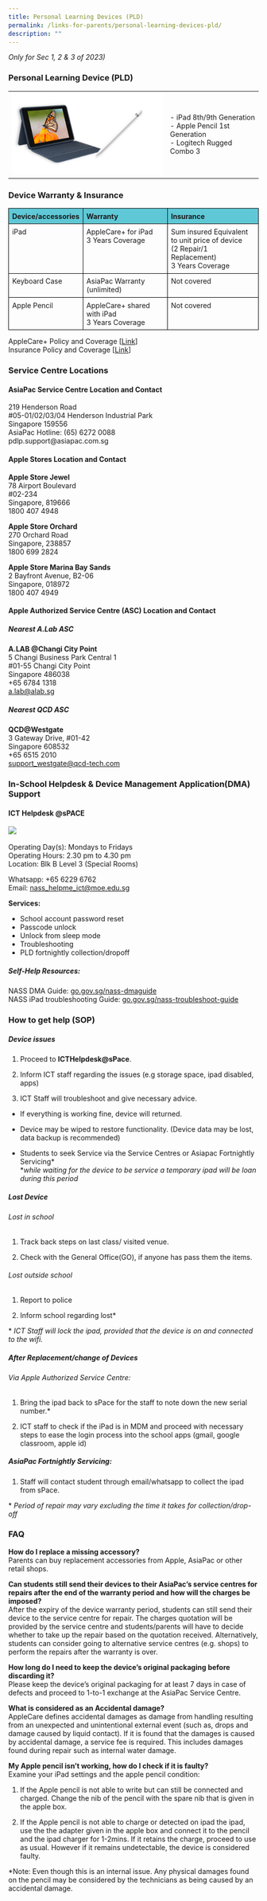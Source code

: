 ```yaml
---
title: Personal Learning Devices (PLD)
permalink: /links-for-parents/personal-learning-devices-pld/
description: ""
---
```

*Only for Sec 1, 2 &amp; 3 of 2023)*
### **Personal Learning Device (PLD)**
<table><tbody><tr><td>
	<img src="/images/Bundle%20ipad.png">
	</td><td>
- iPad 8th/9th Generation<br>
- Apple Pencil 1st Generation<br>
- Logitech Rugged Combo 3
</td></tr></tbody></table>

### **Device Warranty &amp; Insurance**
<table style="border:none;border-collapse:collapse;"><colgroup><col width="111"><col width="250"><col width="263"></colgroup><tbody><tr style="background-color:#5FC8D6;"><td style="border-left:solid #000000 1pt;border-right:solid #000000 1pt;border-bottom:solid #000000 1pt;border-top:solid #000000 1pt;vertical-align:top;padding:5pt 5pt 5pt 5pt;overflow:hidden;overflow-wrap:break-word;"><b>Device/accessories</b></td><td style="border-left:solid #000000 1pt;border-right:solid #000000 1pt;border-bottom:solid #000000 1pt;border-top:solid #000000 1pt;vertical-align:top;padding:5pt 5pt 5pt 5pt;overflow:hidden;overflow-wrap:break-word;"><b>Warranty</b></td><td style="border-left:solid #000000 1pt;border-right:solid #000000 1pt;border-bottom:solid #000000 1pt;border-top:solid #000000 1pt;vertical-align:top;padding:5pt 5pt 5pt 5pt;overflow:hidden;overflow-wrap:break-word;"><b>Insurance</b></td></tr><tr><td style="border-left:solid #000000 1pt;border-right:solid #000000 1pt;border-bottom:solid #000000 1pt;border-top:solid #000000 1pt;vertical-align:top;padding:5pt 5pt 5pt 5pt;overflow:hidden;overflow-wrap:break-word;">iPad</td><td style="border-left:solid #000000 1pt;border-right:solid #000000 1pt;border-bottom:solid #000000 1pt;border-top:solid #000000 1pt;vertical-align:top;padding:5pt 5pt 5pt 5pt;overflow:hidden;overflow-wrap:break-word;">
AppleCare+ for iPad<br>
3 Years Coverage
</td><td style="border-left:solid #000000 1pt;border-right:solid #000000 1pt;border-bottom:solid #000000 1pt;border-top:solid #000000 1pt;vertical-align:top;padding:5pt 5pt 5pt 5pt;overflow:hidden;overflow-wrap:break-word;">Sum insured Equivalent to unit price of device<br>
(2 Repair/1 Replacement)<br>
3 Years Coverage</td></tr><tr style="height:0pt"><td style="border-left:solid #000000 1pt;border-right:solid #000000 1pt;border-bottom:solid #000000 1pt;border-top:solid #000000 1pt;vertical-align:top;padding:5pt 5pt 5pt 5pt;overflow:hidden;overflow-wrap:break-word;">Keyboard Case</td><td style="border-left:solid #000000 1pt;border-right:solid #000000 1pt;border-bottom:solid #000000 1pt;border-top:solid #000000 1pt;vertical-align:top;padding:5pt 5pt 5pt 5pt;overflow:hidden;overflow-wrap:break-word;">AsiaPac Warranty (unlimited)</td><td style="border-left:solid #000000 1pt;border-right:solid #000000 1pt;border-bottom:solid #000000 1pt;border-top:solid #000000 1pt;vertical-align:top;padding:5pt 5pt 5pt 5pt;overflow:hidden;overflow-wrap:break-word;">Not covered</td></tr><tr style="height:0pt"><td style="border-left:solid #000000 1pt;border-right:solid #000000 1pt;border-bottom:solid #000000 1pt;border-top:solid #000000 1pt;vertical-align:top;padding:5pt 5pt 5pt 5pt;overflow:hidden;overflow-wrap:break-word;">Apple Pencil</td><td style="border-left:solid #000000 1pt;border-right:solid #000000 1pt;border-bottom:solid #000000 1pt;border-top:solid #000000 1pt;vertical-align:top;padding:5pt 5pt 5pt 5pt;overflow:hidden;overflow-wrap:break-word;">AppleCare+ shared with iPad<br>
3 Years Coverage</td><td style="border-left:solid #000000 1pt;border-right:solid #000000 1pt;border-bottom:solid #000000 1pt;border-top:solid #000000 1pt;vertical-align:top;padding:5pt 5pt 5pt 5pt;overflow:hidden;overflow-wrap:break-word;">Not covered</td></tr></tbody></table>

AppleCare+ Policy and Coverage \[[Link](https://www.apple.com/sg/legal/sales-support/applecare/applecareplus/apac-en/)\]<br>
Insurance Policy and Coverage \[[Link](https://www.ngeeannsec.moe.edu.sg/files/Insurance%20and%20Warranty%20for%20PDLP%20AP1%20Webpage%20v1.pdf)\]

### **Service Centre Locations**


<h4> AsiaPac Service Centre Location and Contact</h4>
219 Henderson Road <br>#05-01/02/03/04 Henderson Industrial Park 
<br>Singapore 159556
<br>
AsiaPac Hotline: (65) 6272 0088
<br>pdlp.support@asiapac.com.sg  
  

#### Apple Stores Location and Contact


**Apple Store Jewel**
<br>78 Airport Boulevard
<br>#02-234
<br>Singapore, 819666
<br>1800 407 4948

  

**Apple Store Orchard**
<br>270 Orchard Road
<br>Singapore, 238857
<br>1800 699 2824  
  

**Apple Store Marina Bay Sands**
<br>2 Bayfront Avenue, B2-06
<br>Singapore, 018972
<br>1800 407 4949

#### Apple Authorized Service Centre (ASC) Location and Contact

##### Nearest A.Lab ASC

**A.LAB @Changi City Point**
<br>5 Changi Business Park Central 1
<br>#01-55 Changi City Point
<br>Singapore 486038
<br>+65 6784 1318
<br>a.lab@alab.sg

  

##### Nearest QCD ASC
**QCD@Westgate**
<br>3 Gateway Drive, #01-42
<br>Singapore 608532
<br>+65 6515 2010
<br>support_westgate@qcd-tech.com

  

### **In-School Helpdesk &amp; Device Management Application(DMA) Support**


#### ICT Helpdesk @sPACE


![](https://lh3.googleusercontent.com/Uy6oN9lNm2NZJLCGhWxCLKJSgGKJxBeOv_e6HlXgQwIe5pcsGA4ddXyOBMe7h_x9a6gp1jFwwTPUGzv_tzAGKMbCwHELnRC260LTl7gu_GHERdruMwclHOOfVE1BlgiUGrXSfVZnc8T_5p2QKMRg3HA)

Operating Day(s): Mondays to Fridays&nbsp;
<br>
Operating Hours: 2.30 pm to 4.30 pm
<br>
Location: Blk B Level 3 (Special Rooms)


Whatsapp: +65 6229 6762
<br>
Email: nass_helpme_ict@moe.edu.sg

  

<b>Services:</b><br>
- School account password reset
- Passcode unlock
- Unlock from sleep mode
- Troubleshooting&nbsp;
- PLD fortnightly collection/dropoff

##### Self-Help Resources:
NASS DMA Guide: [go.gov.sg/nass-dmaguide](https://go.gov.sg/nass-dmaguide)
<br>
NASS iPad troubleshooting Guide: [go.gov.sg/nass-troubleshoot-guide](https://go.gov.sg/nass-troubleshoot-guide)

  

### **How to get help (SOP)**
##### Device issues


1.  Proceed to **ICTHelpdesk@sPace**.
    
2.  Inform ICT staff regarding the issues (e.g storage space, ipad disabled, apps)
    
3.  ICT Staff will troubleshoot and give necessary advice.
    

- If everything is working fine, device will returned.
    
- Device may be wiped to restore functionality. (Device data may be lost, data backup is recommended)
    
-  Students to seek Service via the Service Centres or Asiapac Fortnightly Servicing\*
<br>\**while waiting for the device to be service a temporary ipad will be loan during this period*

##### Lost Device


###### Lost in school

1.  Track back steps on last class/ visited venue.
    
2.  Check with the General Office(GO), if anyone has pass them the items.
    

  

###### Lost outside school

1.  Report to police&nbsp;
    
2.  Inform school regarding lost\*

\* *ICT Staff will lock the ipad, provided that the device is on and connected to the wifi.*

##### After Replacement/change of Devices


###### Via Apple Authorized Service Centre:

1. Bring the ipad back to sPace for the staff to note down the new serial number.\*

2. ICT staff to check if the iPad is in MDM and proceed with necessary steps to ease the login process into the school apps (gmail, google classroom, apple id)

##### AsiaPac Fortnightly Servicing:

1. Staff will contact student through email/whatsapp to collect the ipad from sPace.

\* *Period of repair may vary excluding the time it takes for collection/drop-off*
  

### **FAQ**

**How do I replace a missing accessory?**
<br>
Parents can buy replacement accessories from Apple, AsiaPac or other retail shops.

  

**Can students still send their devices to their AsiaPac’s service centres for repairs after the end of the warranty period and how will the charges be imposed?**
<br>
After the expiry of the device warranty period, students can still send their device to the service centre for repair. The charges quotation will be provided by the service centre and students/parents will have to decide whether to take up the repair based on the quotation received. Alternatively, students can consider going to alternative service centres (e.g. shops) to perform the repairs after the warranty is over.

  

**How long do I need to keep the device’s original packaging before discarding it?**
<br>
Please keep the device’s original packaging for at least 7 days in case of defects and proceed to 1-to-1 exchange at the AsiaPac Service Centre.

  

**What is considered as an Accidental damage?**
<br>
AppleCare defines accidental damages as damage from handling resulting from an unexpected and unintentional external event (such as, drops and damage caused by liquid contact). If it is found that the damages is caused by accidental damage, a service fee is required. This includes damages found during repair such as internal water damage.

  

**My Apple pencil isn’t working, how do I check if it is faulty?**
\
Examine your iPad settings and the apple pencil condition:

1.  If the Apple pencil is not able to write but can still be connected and charged. Change the nib of the pencil with the spare nib that is given in the apple box.
    
2.  If the Apple pencil is not able to charge or detected on ipad the ipad, use the the adapter given in the apple box and connect it to the pencil and the ipad charger for 1-2mins. If it retains the charge, proceed to use as usual. However if it remains undetectable, the device is considered faulty.
    

\*Note: Even though this is an internal issue. Any physical damages found on the pencil may be considered by the technicians as being caused by an accidental damage.